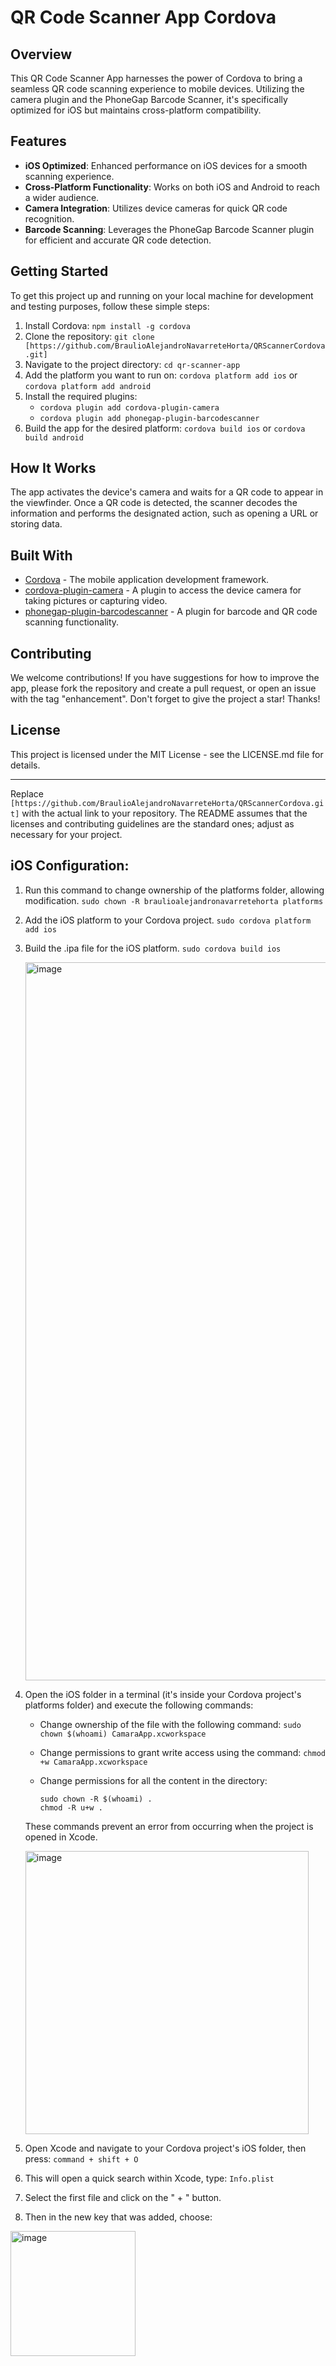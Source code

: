 # QR Code Scanner App Cordova

## Overview

This QR Code Scanner App harnesses the power of Cordova to bring a seamless QR code scanning experience to mobile devices. Utilizing the camera plugin and the PhoneGap Barcode Scanner, it's specifically optimized for iOS but maintains cross-platform compatibility.

## Features

- **iOS Optimized**: Enhanced performance on iOS devices for a smooth scanning experience.
- **Cross-Platform Functionality**: Works on both iOS and Android to reach a wider audience.
- **Camera Integration**: Utilizes device cameras for quick QR code recognition.
- **Barcode Scanning**: Leverages the PhoneGap Barcode Scanner plugin for efficient and accurate QR code detection.

## Getting Started

To get this project up and running on your local machine for development and testing purposes, follow these simple steps:

1. Install Cordova: `npm install -g cordova`
2. Clone the repository: `git clone [https://github.com/BraulioAlejandroNavarreteHorta/QRScannerCordova.git]`
3. Navigate to the project directory: `cd qr-scanner-app`
4. Add the platform you want to run on: `cordova platform add ios` or `cordova platform add android`
5. Install the required plugins:
   - `cordova plugin add cordova-plugin-camera`
   - `cordova plugin add phonegap-plugin-barcodescanner`
6. Build the app for the desired platform: `cordova build ios` or `cordova build android`

## How It Works

The app activates the device's camera and waits for a QR code to appear in the viewfinder. Once a QR code is detected, the scanner decodes the information and performs the designated action, such as opening a URL or storing data.

## Built With

- [Cordova](https://cordova.apache.org/) - The mobile application development framework.
- [cordova-plugin-camera](https://github.com/apache/cordova-plugin-camera) - A plugin to access the device camera for taking pictures or capturing video.
- [phonegap-plugin-barcodescanner](https://github.com/phonegap/phonegap-plugin-barcodescanner) - A plugin for barcode and QR code scanning functionality.

## Contributing

We welcome contributions! If you have suggestions for how to improve the app, please fork the repository and create a pull request, or open an issue with the tag "enhancement". Don't forget to give the project a star! Thanks!

## License

This project is licensed under the MIT License - see the LICENSE.md file for details.

---

Replace `[https://github.com/BraulioAlejandroNavarreteHorta/QRScannerCordova.git]` with the actual link to your repository. The README assumes that the licenses and contributing guidelines are the standard ones; adjust as necessary for your project.


## iOS Configuration:
1. Run this command to change ownership of the platforms folder, allowing modification.
   `sudo chown -R braulioalejandronavarretehorta platforms`

2. Add the iOS platform to your Cordova project.
   `sudo cordova platform add ios`
   
3. Build the .ipa file for the iOS platform.
   `sudo cordova build ios`

   

   <img width="1149" alt="image" src="https://github.com/BraulioAlejandroNavarreteHorta/QRScannerCordova/assets/133619100/67c7c78b-b328-418e-8278-e7e4805a6f5f">

   
4. Open the iOS folder in a terminal (it's inside your Cordova project's platforms folder) and execute the following commands:
   
   - Change ownership of the file with the following command:
     `sudo chown $(whoami) CamaraApp.xcworkspace`
   
   - Change permissions to grant write access using the command:
     `chmod +w CamaraApp.xcworkspace`
   
   - Change permissions for all the content in the directory:
     ```
     sudo chown -R $(whoami) .
     chmod -R u+w .
     ```
   These commands prevent an error from occurring when the project is opened in Xcode.

   

   <img width="453" alt="image" src="https://github.com/BraulioAlejandroNavarreteHorta/QRScannerCordova/assets/133619100/7329b076-70c4-4caf-9e9c-e053f3e80e3a">


5. Open Xcode and navigate to your Cordova project's iOS folder, then press:
   `command + shift + O`
   
6. This will open a quick search within Xcode, type:
   `Info.plist`

7. Select the first file and click on the " + " button.

8. Then in the new key that was added, choose:



<img width="200" alt="image" src="https://github.com/BraulioAlejandroNavarreteHorta/QRScannerCordova/assets/133619100/32259247-6ecf-4307-8032-817a5a35ea34">



